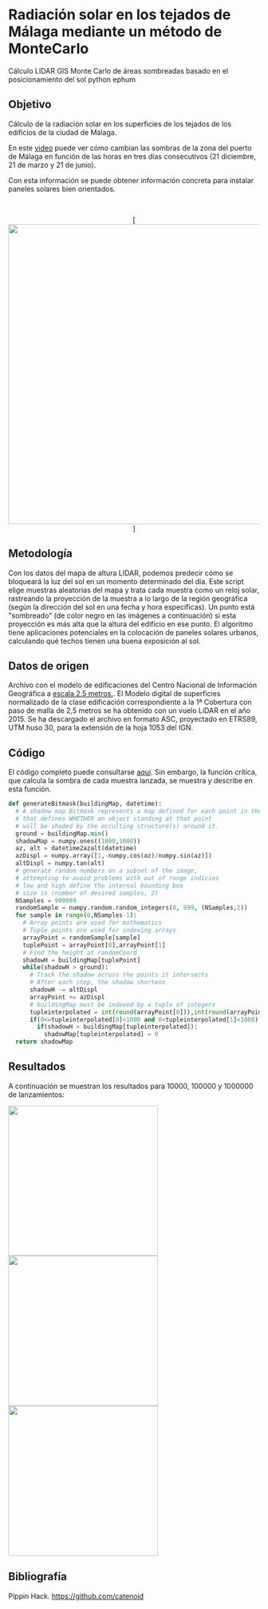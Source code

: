 # Radiación solar en los tejados de Málaga mediante un método de MonteCarlo

Cálculo LIDAR GIS Monte Carlo de áreas sombreadas basado en el posicionamiento del sol python ephum

## Objetivo

Cálculo de la radiación solar en los superficies de los tejados de los edificios de la ciudad de Málaga.

En este [video](./radiacionMalaga.avi) puede ver cómo cambian las sombras de la zona del puerto de Málaga en función de las horas en tres días consecutivos (21 diciembre, 21 de marzo y 21 de junio).

Con esta información se puede obtener información concreta para instalar paneles solares bien orientados.

<br/>
<p style="text-align: center;">
[<img src='img/radiacion.jpg' width=600>]
</p>


## Metodología

Con los datos del mapa de altura LIDAR, podemos predecir cómo se bloqueará la luz del sol en un momento determinado del día. Este script elige muestras aleatorias del mapa y trata cada muestra como un reloj solar, rastreando la proyección de la muestra a lo largo de la región geográfica (según la dirección del sol en una fecha y hora específicas). Un punto está "sombreado" (de color negro en las imágenes a continuación) si esta proyección es más alta que la altura del edificio en ese punto. El algoritmo tiene aplicaciones potenciales en la colocación de paneles solares urbanos, calculando qué techos tienen una buena exposición al sol.

## Datos de origen

Archivo con el modelo de edificaciones del Centro Nacional de Información Geográfica a [escala 2.5 metros.](http://centrodedescargas.cnig.es/CentroDescargas/catalogo.do?Serie=MDT02#). El Modelo digital de superficies normalizado de la clase edificación correspondiente a la 1ª Cobertura con paso de malla de 2,5 metros se ha obtenido con un vuelo LiDAR en el año 2015. Se ha descargado el archivo en formato ASC, proyectado en ETRS89, UTM huso 30, para la extensión de la hoja 1053 del IGN.

## Código

El código completo puede consultarse [aquí](./radiacionMonteCarlo.py). Sin embargo, la función crítica, que calcula la sombra de cada muestra lanzada, se muestra y describe en esta función.

```py
def generateBitmask(buildingMap, datetime):
  # A shadow map Bitmask represents a map defined for each point in the plane
  # that defines WHETHER an object standing at that point
  # will be shaded by the occulting structure(s) around it.
  ground = buildingMap.min()
  shadowMap = numpy.ones((1000,1000))
  az, alt = datetime2azalt(datetime)
  azDispl = numpy.array([1,-numpy.cos(az)/numpy.sin(az)])
  altDispl = numpy.tan(alt)
  # generate random numbers on a subset of the image,
  # attempting to avoid problems with out of range indicies
  # low and high define the internal bounding box
  # size is (number of desired samples, 2)
  NSamples = 999999
  randomSample = numpy.random.random_integers(0, 999, (NSamples,2))
  for sample in range(0,NSamples-1):
    # Array points are used for mathematics
    # Tuple points are used for indexing arrays
    arrayPoint = randomSample[sample]
    tuplePoint = arrayPoint[0],arrayPoint[1]
    # Find the height at randomCoord
    shadowH = buildingMap[tuplePoint]
    while(shadowH > ground):
      # Track the shadow across the points it intersects
      # After each step, the shadow shortens
      shadowH -= altDispl
      arrayPoint += azDispl
      # buildingMap must be indexed by a tuple of integers
      tupleinterpolated = int(round(arrayPoint[0])),int(round(arrayPoint[1]))
      if(0<=tupleinterpolated[0]<1000 and 0<tupleinterpolated[1]<1000):
        if(shadowH > buildingMap[tupleinterpolated]):
          shadowMap[tupleinterpolated] = 0
  return shadowMap

```

## Resultados

A continuación se muestran los resultados para 10000, 100000 y 1000000 de lanzamientos:

<img src='https://camo.githubusercontent.com/0ee2adafe7480b53f551b0dc9bef73853ae73cd4/687474703a2f2f692e696d6775722e636f6d2f38713233714a552e706e67' width=300>
<img src='https://camo.githubusercontent.com/743d27135187210eb3e0eee4617c10761d3bc79c/687474703a2f2f692e696d6775722e636f6d2f67305275326b322e706e67' width=300>
<img src='https://camo.githubusercontent.com/3cd6ade83630b73b1a0aa4fd6c3d831c4cf686d3/687474703a2f2f692e696d6775722e636f6d2f79454b35796b622e706e67' width=300>


## Bibliografía

Pippin Hack. https://github.com/catenoid